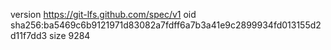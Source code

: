 version https://git-lfs.github.com/spec/v1
oid sha256:ba5469c6b9121971d83082a7fdff6a7b3a41e9c2899934fd013155d2d11f7dd3
size 9284
